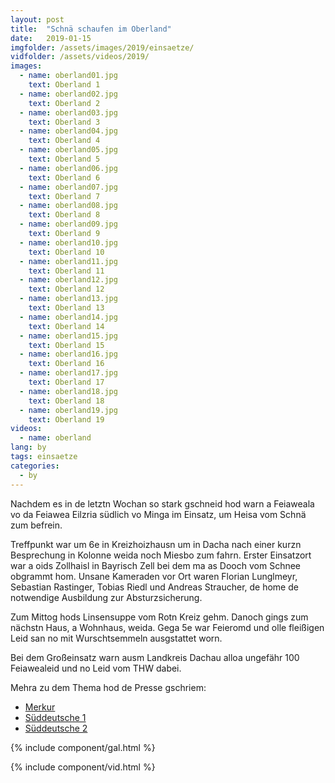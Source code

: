 ```yaml
---
layout: post
title:  "Schnä schaufen im Oberland"
date:   2019-01-15
imgfolder: /assets/images/2019/einsaetze/
vidfolder: /assets/videos/2019/
images:
  - name: oberland01.jpg
    text: Oberland 1
  - name: oberland02.jpg
    text: Oberland 2
  - name: oberland03.jpg
    text: Oberland 3
  - name: oberland04.jpg
    text: Oberland 4
  - name: oberland05.jpg
    text: Oberland 5
  - name: oberland06.jpg
    text: Oberland 6
  - name: oberland07.jpg
    text: Oberland 7
  - name: oberland08.jpg
    text: Oberland 8
  - name: oberland09.jpg
    text: Oberland 9
  - name: oberland10.jpg
    text: Oberland 10
  - name: oberland11.jpg
    text: Oberland 11
  - name: oberland12.jpg
    text: Oberland 12
  - name: oberland13.jpg
    text: Oberland 13
  - name: oberland14.jpg
    text: Oberland 14
  - name: oberland15.jpg
    text: Oberland 15
  - name: oberland16.jpg
    text: Oberland 16
  - name: oberland17.jpg
    text: Oberland 17
  - name: oberland18.jpg
    text: Oberland 18
  - name: oberland19.jpg
    text: Oberland 19
videos:
  - name: oberland
lang: by
tags: einsaetze
categories:
  - by
---
```


Nachdem es in de letztn Wochan so stark gschneid hod warn a Feiaweala vo da Feiawea Eilzria südlich vo Minga im Einsatz, um Heisa vom Schnä zum befrein.

Treffpunkt war um 6e in Kreizhoizhausn um in Dacha nach einer kurzn Besprechung in Kolonne weida noch Miesbo zum fahrn. Erster Einsatzort war a oids Zollhaisl in Bayrisch Zell bei dem ma as Dooch vom Schnee obgrammt hom. Unsane Kameraden vor Ort waren Florian Lunglmeyr, Sebastian Rastinger, Tobias Riedl und Andreas Straucher, de home de notwendige Ausbildung zur Absturzsicherung.

Zum Mittog hods Linsensuppe vom Rotn Kreiz gehm. Danoch gings zum nächstn Haus, a Wohnhaus, weida. Gega 5e war Feieromd und olle fleißigen Leid san no mit Wurschtsemmeln ausgstattet worn.

Bei dem Großeinsatz warn ausm Landkreis Dachau alloa ungefähr 100 Feiawealeid und no Leid vom THW dabei.

Mehra zu dem Thema hod de Presse gschriem:
* [Merkur](https://www.merkur.de/lokales/dachau/dachau-ort28553/hilfsleistungskontingent-aus-dachau-feuerwehrler-schaufeln-acht-stunden-lang-in-huefthohem-schnee-11136127.html)
* [Süddeutsche 1](https://www.sueddeutsche.de/muenchen/dachau/winter-in-bayern-feuerwehren-aus-dem-landkreis-dachau-schaufeln-schnee-im-oberland-1.4284937)
* [Süddeutsche 2](https://www.sueddeutsche.de/muenchen/dachau/anhaltender-schneefall-dauereinsatz-feuerwehren-helfen-weiter-im-katastrophengebiet-1.4287947)

{% include component/gal.html %}

{% include component/vid.html %}
